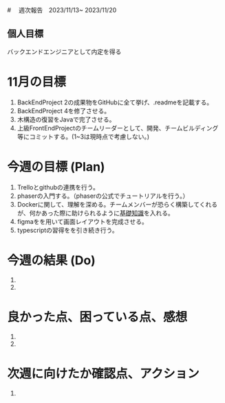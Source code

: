 #　 週次報告　2023/11/13~ 2023/11/20

## 個人目標
バックエンドエンジニアとして内定を得る

# 11月の目標
1. BackEndProject 2の成果物をGitHubに全て挙げ、.readmeを記載する。
2. BackEndProject 4を修了させる。
3. 木構造の復習をJavaで完了させる。
4. 上級FrontEndProjectのチームリーダーとして、開発、チームビルディング等にコミットする。(1~3は現時点で考慮しない。)

# 今週の目標 (Plan)
1. Trelloとgithubの連携を行う。
2. phaserの入門する。（phaserの公式でチュートリアルを行う。）
3. Dockerに関して、理解を深める。チームメンバーが恐らく構築してくれるが、何かあった際に助けられるように[基礎知識](https://zenn.dev/suzuki_hoge/books/2022-03-docker-practice-8ae36c33424b59/viewer/2-4-container-status)を入れる。
4. figmaをを用いて画面レイアウトを完成させる。
5. typescriptの習得をを引き続き行う。


# 今週の結果 (Do)
1.
2.

# 良かった点、困っている点、感想
1.
2.

# 次週に向けたか確認点、アクション
1. 